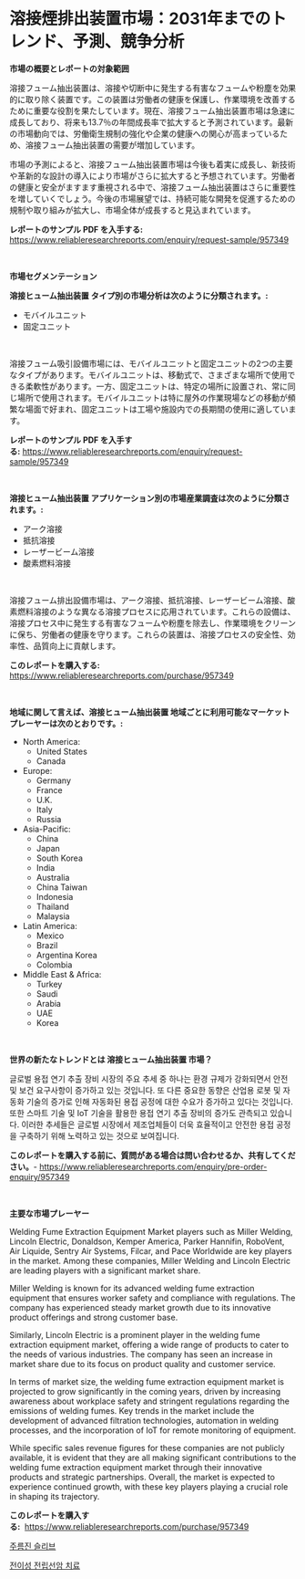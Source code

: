 <p><h1>溶接煙排出装置市場：2031年までのトレンド、予測、競争分析</h1></p><p><strong>市場の概要とレポートの対象範囲</strong></p>
<p><p>溶接フューム抽出装置は、溶接や切断中に発生する有害なフュームや粉塵を効果的に取り除く装置です。この装置は労働者の健康を保護し、作業環境を改善するために重要な役割を果たしています。現在、溶接フューム抽出装置市場は急速に成長しており、将来も13.7％の年間成長率で拡大すると予測されています。最新の市場動向では、労働衛生規制の強化や企業の健康への関心が高まっているため、溶接フューム抽出装置の需要が増加しています。</p><p>市場の予測によると、溶接フューム抽出装置市場は今後も着実に成長し、新技術や革新的な設計の導入により市場がさらに拡大すると予想されています。労働者の健康と安全がますます重視される中で、溶接フューム抽出装置はさらに重要性を増していくでしょう。今後の市場展望では、持続可能な開発を促進するための規制や取り組みが拡大し、市場全体が成長すると見込まれています。</p></p>
<p><strong>レポートのサンプル PDF を入手する:</strong> <a href="https://www.reliableresearchreports.com/enquiry/request-sample/957349">https://www.reliableresearchreports.com/enquiry/request-sample/957349</a></p>
<p>&nbsp;</p>
<p><strong>市場セグメンテーション</strong></p>
<p><strong>溶接ヒューム抽出装置 タイプ別の市場分析は次のように分類されます。:</strong></p>
<p><ul><li>モバイルユニット</li><li>固定ユニット</li></ul></p>
<p>&nbsp;</p>
<p><p>溶接フューム吸引設備市場には、モバイルユニットと固定ユニットの2つの主要なタイプがあります。モバイルユニットは、移動式で、さまざまな場所で使用できる柔軟性があります。一方、固定ユニットは、特定の場所に設置され、常に同じ場所で使用されます。モバイルユニットは特に屋外の作業現場などの移動が頻繁な場面で好まれ、固定ユニットは工場や施設内での長期間の使用に適しています。</p></p>
<p><strong>レポートのサンプル PDF を入手する:</strong>&nbsp;<a href="https://www.reliableresearchreports.com/enquiry/request-sample/957349">https://www.reliableresearchreports.com/enquiry/request-sample/957349</a></p>
<p>&nbsp;</p>
<p><strong> 溶接ヒューム抽出装置 アプリケーション別の市場産業調査は次のように分類されます。:</strong></p>
<p><ul><li>アーク溶接</li><li>抵抗溶接</li><li>レーザービーム溶接</li><li>酸素燃料溶接</li></ul></p>
<p>&nbsp;</p>
<p><p>溶接フューム排出設備市場は、アーク溶接、抵抗溶接、レーザービーム溶接、酸素燃料溶接のような異なる溶接プロセスに応用されています。これらの設備は、溶接プロセス中に発生する有害なフュームや粉塵を除去し、作業環境をクリーンに保ち、労働者の健康を守ります。これらの装置は、溶接プロセスの安全性、効率性、品質向上に貢献します。</p></p>
<p><strong>このレポートを購入する:</strong>&nbsp; <a href="https://www.reliableresearchreports.com/purchase/957349">https://www.reliableresearchreports.com/purchase/957349</a></p>
<p>&nbsp;</p>
<p><strong>地域に関して言えば、溶接ヒューム抽出装置 地域ごとに利用可能なマーケットプレーヤーは次のとおりです。:</strong></p>
<p><ul>
    <li>
        North America:
        <ul>
            <li>United States</li>
            <li>Canada</li>
        </ul>
    </li>
    <li>
        Europe:
        <ul>
            <li>Germany</li>
            <li>France</li>
            <li>U.K.</li>
            <li>Italy</li>
            <li>Russia</li>
        </ul>
    </li>
    <li>
        Asia-Pacific:
        <ul>
            <li>China</li>
            <li>Japan</li>
            <li>South Korea</li>
            <li>India</li>
            <li>Australia</li>
            <li>China Taiwan</li>
            <li>Indonesia</li>
            <li>Thailand</li>
            <li>Malaysia</li>
        </ul>
    </li>
    <li>
        Latin America:
        <ul>
            <li>Mexico</li>
            <li>Brazil</li>
            <li>Argentina Korea</li>
            <li>Colombia</li>
        </ul>
    </li>
    <li>
        Middle East & Africa:
        <ul>
            <li>Turkey</li>
            <li>Saudi</li>
            <li>Arabia</li>
            <li>UAE</li>
            <li>Korea</li>
        </ul>
    </li>
    </ul></p>
<p>&nbsp;</p>
<p><strong>世界の新たなトレンドとは 溶接ヒューム抽出装置 市場？</strong></p>
<p><p>글로벌 용접 연기 추출 장비 시장의 주요 추세 중 하나는 환경 규제가 강화되면서 안전 및 보건 요구사항이 증가하고 있는 것입니다. 또 다른 중요한 동향은 산업용 로봇 및 자동화 기술의 증가로 인해 자동화된 용접 공정에 대한 수요가 증가하고 있다는 것입니다. 또한 스마트 기술 및 IoT 기술을 활용한 용접 연기 추출 장비의 증가도 관측되고 있습니다. 이러한 추세들은 글로벌 시장에서 제조업체들이 더욱 효율적이고 안전한 용접 공정을 구축하기 위해 노력하고 있는 것으로 보여집니다.</p></p>
<p><strong>このレポートを購入する前に、質問がある場合は問い合わせるか、共有してください。</strong>- <a href="https://www.reliableresearchreports.com/enquiry/pre-order-enquiry/957349">https://www.reliableresearchreports.com/enquiry/pre-order-enquiry/957349</a></p>
<p>&nbsp;</p>
<p><strong>主要な市場プレーヤー</strong></p>
<p><p>Welding Fume Extraction Equipment Market players such as Miller Welding, Lincoln Electric, Donaldson, Kemper America, Parker Hannifin, RoboVent, Air Liquide, Sentry Air Systems, Filcar, and Pace Worldwide are key players in the market. Among these companies, Miller Welding and Lincoln Electric are leading players with a significant market share. </p><p>Miller Welding is known for its advanced welding fume extraction equipment that ensures worker safety and compliance with regulations. The company has experienced steady market growth due to its innovative product offerings and strong customer base.</p><p>Similarly, Lincoln Electric is a prominent player in the welding fume extraction equipment market, offering a wide range of products to cater to the needs of various industries. The company has seen an increase in market share due to its focus on product quality and customer service.</p><p>In terms of market size, the welding fume extraction equipment market is projected to grow significantly in the coming years, driven by increasing awareness about workplace safety and stringent regulations regarding the emissions of welding fumes. Key trends in the market include the development of advanced filtration technologies, automation in welding processes, and the incorporation of IoT for remote monitoring of equipment.</p><p>While specific sales revenue figures for these companies are not publicly available, it is evident that they are all making significant contributions to the welding fume extraction equipment market through their innovative products and strategic partnerships. Overall, the market is expected to experience continued growth, with these key players playing a crucial role in shaping its trajectory.</p></p>
<p><strong>このレポートを購入する:</strong>&nbsp;&nbsp;<a href="https://www.reliableresearchreports.com/purchase/957349">https://www.reliableresearchreports.com/purchase/957349</a></p>
<p><p><a href="https://github.com/rsg307664904/Market-Research-Report-List-1/blob/main/96449147543.md">주름진 슬리브</a></p><p><a href="https://medium.com/@travisohan56562023/%EC%A0%84%EC%9D%B4%EC%84%B1-%EC%A0%84%EB%A6%BD%EC%84%A0%EC%95%94-%EC%B9%98%EB%A3%8C-%EC%8B%9C%EC%9E%A5-%EC%A7%80%ED%91%9C-%ED%95%B4%EB%8F%85-%EC%8B%9C%EC%9E%A5-%EC%A0%90%EC%9C%A0%EC%9C%A8-%ED%8A%B8%EB%A0%8C%EB%93%9C-%EB%B0%8F-%EC%84%B1%EC%9E%A5-%ED%8C%A8%ED%84%B4-4705402bd591">전이성 전립선암 치료</a></p></p>